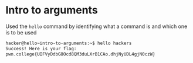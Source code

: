 # Intro to arguments
Used the `hello` command by identifying what a command is and which one is to be used
```bash
hacker@hello~intro-to-arguments:~$ hello hackers
Success! Here is your flag:
pwn.college{UIFVyDdbG8Ocd8QM3duLXrB1CAo.dhjNyUDL4gjN0czW}
```
